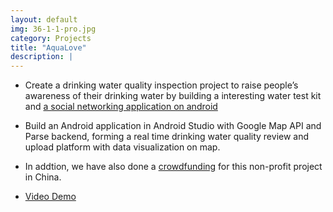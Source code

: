 ```yaml
---
layout: default
img: 36-1-1-pro.jpg
category: Projects
title: "AquaLove"
description: |
---
```

* Create a drinking water quality inspection project to raise people’s awareness of their drinking water by building a interesting water test kit and [a social networking application on android](https://github.com/WesleyyC/SEEDHack)

* Build an Android application in Android Studio with Google Map API and Parse backend, forming a real time drinking water quality review and upload platform with data visualization on map.

* In addtion, we have also done a [crowdfunding](https://izhongchou.taobao.com/dreamdetail.htm?spm=a215p.1472805.0.0.PvCySB&id=10044937#) for this non-profit project in China.

* [Video Demo](https://youtu.be/EN9ktS1mCvU)